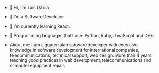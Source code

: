 - 👋 Hi, I’m Luis Dávila
- 👀 I’m a Software Developer
- 🌱 I’m currently learning React.
- 💞️ Programming languages that I use: Python, Ruby, JavaScript and C++.

- About me: 
  I am a guatemalan software developer with extensive knowledge in software development for international companies, telecommunications, technical support, web design.
  More than 4 years teaching good practices in web development, telecommunications and computer equipment repair.
